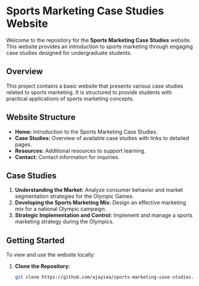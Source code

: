 # Sports Marketing Case Studies Website

Welcome to the repository for the **Sports Marketing Case Studies** website. This website provides an introduction to sports marketing through engaging case studies designed for undergraduate students.

## Overview

This project contains a basic website that presents various case studies related to sports marketing. It is structured to provide students with practical applications of sports marketing concepts.

## Website Structure

- **Home:** Introduction to the Sports Marketing Case Studies.
- **Case Studies:** Overview of available case studies with links to detailed pages.
- **Resources:** Additional resources to support learning.
- **Contact:** Contact information for inquiries.

## Case Studies

1. **Understanding the Market:** Analyze consumer behavior and market segmentation strategies for the Olympic Games.
2. **Developing the Sports Marketing Mix:** Design an effective marketing mix for a national Olympic campaign.
3. **Strategic Implementation and Control:** Implement and manage a sports marketing strategy during the Olympics.

## Getting Started

To view and use the website locally:

1. **Clone the Repository:**
   ```bash
   git clone https://github.com/ajayiea/sports-marketing-case-studies.git
